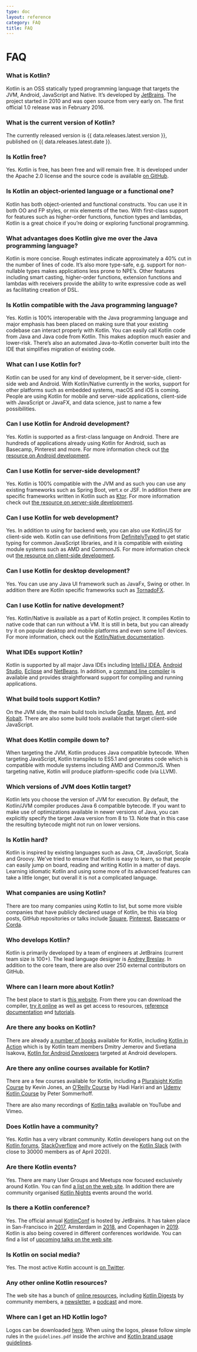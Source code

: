 ```yaml
---
type: doc
layout: reference
category: FAQ
title: FAQ
---
```


# FAQ

### What is Kotlin?

Kotlin is an OSS statically typed programming language that targets the JVM, Android, JavaScript and Native. 
It’s developed by [JetBrains](http://www.jetbrains.com). The project started in 2010 and was open source from very early on. The first official 1.0 release was in February 2016. 

### What is the current version of Kotlin?

The currently released version is {{ data.releases.latest.version }}, published on {{ data.releases.latest.date }}.

### Is Kotlin free?

Yes. Kotlin is free, has been free and will remain free. It is developed under the Apache 2.0 license and the source code is available [on GitHub](https://github.com/jetbrains/kotlin).

### Is Kotlin an object-oriented language or a functional one?

Kotlin has both object-oriented and functional constructs. You can use it in both OO and FP styles, or mix elements of the two. 
With first-class support for features such as higher-order functions, function types and lambdas, Kotlin is a great choice if you’re doing or exploring functional programming.

### What advantages does Kotlin give me over the Java programming language?

Kotlin is more concise. Rough estimates indicate approximately a 40% cut in the number of lines of code. 
It’s also more type-safe, e.g. support for non-nullable types makes applications less prone to NPE’s. 
Other features including smart casting, higher-order functions, extension functions and lambdas with receivers provide 
the ability to write expressive code as well as facilitating creation of DSL.
 
### Is Kotlin compatible with the Java programming language?

Yes. Kotlin is 100% interoperable with the Java programming language and major emphasis has been placed on making sure that your existing codebase 
can interact properly with Kotlin. You can easily call Kotlin code from Java and Java code from Kotlin. This makes adoption
much easier and lower-risk. There’s also an automated Java-to-Kotlin converter built into the IDE that simplifies migration of existing code.

### What can I use Kotlin for?

Kotlin can be used for any kind of development, be it server-side, client-side web and Android. With Kotlin/Native currently 
in the works, support for other platforms such as embedded systems, macOS and iOS is coming. People are using Kotlin for mobile 
and server-side applications, client-side with JavaScript or JavaFX, and data science, just to name a few possibilities. 

### Can I use Kotlin for Android development?

Yes. Kotlin is supported as a first-class language on Android. There are hundreds of applications already using Kotlin 
for Android, such as Basecamp, Pinterest and more. For more information check out [the resource on Android development](/docs/reference/android-overview.html).

### Can I use Kotlin for server-side development?

Yes. Kotlin is 100% compatible with the JVM and as such you can use any existing frameworks such as Spring Boot, 
vert.x or JSF. In addition there are specific frameworks written in Kotlin such as [Ktor](http://github.com/kotlin/ktor). 
For more information check out [the resource on server-side development](/docs/reference/server-overview.html).

### Can I use Kotlin for web development?

Yes. In addition to using for backend web, you can also use Kotlin/JS for client-side web. Kotlin can use definitions from 
[DefinitelyTyped](http://definitelytyped.org) to get static typing for common JavaScript libraries, and it is compatible with existing module systems such as AMD and CommonJS. 
For more information check out [the resource on client-side development](/docs/reference/js-overview.html).

### Can I use Kotlin for desktop development?

Yes. You can use any Java UI framework such as JavaFx, Swing or other. 
In addition there are Kotlin specific frameworks such as [TornadoFX](https://github.com/edvin/tornadofx). 

### Can I use Kotlin for native development?

Yes. Kotlin/Native is available as a part of Kotlin project. It compiles Kotlin to native code that can run without a VM.
It is still in beta, but you can already try it on popular desktop and mobile platforms and even some IoT devices.
For more information, check out the [Kotlin/Native documentation](native-overview.md).

### What IDEs support Kotlin?

Kotlin is supported by all major Java IDEs including [IntelliJ IDEA](/docs/tutorials/getting-started.html),
[Android Studio](https://developer.android.com/kotlin/get-started), [Eclipse](/docs/tutorials/getting-started-eclipse.html) and 
[NetBeans](http://plugins.netbeans.org/plugin/68590/kotlin). In addition, a [command line compiler](/docs/tutorials/command-line.html) 
is available and provides straightforward support for compiling and running applications.
  
### What build tools support Kotlin?

On the JVM side, the main build tools include [Gradle](/docs/reference/using-gradle.html), [Maven](/docs/reference/using-maven.html), 
[Ant](/docs/reference/using-ant.html), and [Kobalt](http://beust.com/kobalt/home/index.html). There are also some build tools available that target client-side JavaScript. 

### What does Kotlin compile down to?

When targeting the JVM, Kotlin produces Java compatible bytecode. When targeting JavaScript, Kotlin transpiles to ES5.1 and generates
code which is compatible with module systems including AMD and CommonJS. When targeting native, Kotlin will produce platform-specific code (via LLVM). 

### Which versions of JVM does Kotlin target?

Kotlin lets you choose the version of JVM for execution. By default, the Kotlin/JVM compiler produces Java 6 compatible bytecode.
If you want to make use of optimizations available in newer versions of Java, you can explicitly specify the target Java version from 8 to 13.
Note that in this case the resulting bytecode might not run on lower versions. 

### Is Kotlin hard?

Kotlin is inspired by existing languages such as Java, C#, JavaScript, Scala and Groovy. We've tried to ensure that Kotlin is easy to learn,
so that people can easily jump on board, reading and writing Kotlin in a matter of days. 
Learning idiomatic Kotlin and using some more of its advanced features can take a little longer, but overall it is not a complicated language.
 
### What companies are using Kotlin?
 
There are too many companies using Kotlin to list, but some more visible companies that have publicly declared usage of Kotlin, be this via blog posts, GitHub repositories or talks include 
[Square](https://medium.com/square-corner-blog/square-open-source-loves-kotlin-c57c21710a17), [Pinterest](https://www.youtube.com/watch?v=mDpnc45WwlI), [Basecamp](https://m.signalvnoise.com/how-we-made-basecamp-3s-android-app-100-kotlin-35e4e1c0ef12) or [Corda](https://docs.corda.net/releases/release-M9.2/further-notes-on-kotlin.html).
 
### Who develops Kotlin?

Kotlin is primarily developed by a team of engineers at JetBrains (current team size is 100+). The lead language designer is 
[Andrey Breslav](https://twitter.com/abreslav). In addition to the core team, there are also over 250 external contributors on GitHub. 

### Where can I learn more about Kotlin?

The best place to start is [this website](https://kotlinlang.org). From there you can download the compiler, 
[try it online](https://play.kotlinlang.org) as well as get access to resources, [reference documentation](/docs/reference/index.html)
and [tutorials](/docs/tutorials/index.html). 

### Are there any books on Kotlin?

There are already [a number of books](/docs/books.html) available for Kotlin, including [Kotlin in Action](https://www.manning.com/books/kotlin-in-action) which is by Kotlin team members Dmitry Jemerov and Svetlana Isakova, 
[Kotlin for Android Developers](https://leanpub.com/kotlin-for-android-developers) targeted at Android developers. 

### Are there any online courses available for Kotlin?

There are a few courses available for Kotlin, including a [Pluralsight Kotlin Course](https://www.pluralsight.com/courses/kotlin-getting-started) by Kevin Jones, 
an [O’Reilly Course](http://shop.oreilly.com/product/0636920052982.do) by Hadi Hariri and an [Udemy Kotlin Course](http://petersommerhoff.com/dev/kotlin/kotlin-beginner-tutorial/) by Peter Sommerhoff.

There are also many recordings of [Kotlin talks](http://kotlinlang.org/community/talks.html) available on YouTube and Vimeo. 

### Does Kotlin have a community?

Yes. Kotlin has a very vibrant community. Kotlin developers hang out on the [Kotlin forums](http://discuss.kotlinlang.org), 
[StackOverflow](http://stackoverflow.com/questions/tagged/kotlin) and more actively on the [Kotlin Slack](http://slack.kotlinlang.org) 
(with close to 30000 members as of April 2020). 

### Are there Kotlin events?
 
Yes. There are many User Groups and Meetups now focused exclusively around Kotlin. You can find [a list on the web site](/user-groups/user-group-list.html).
In addition there are community organised [Kotlin Nights](/community/kotlin-nights.html) events around the world.

### Is there a Kotlin conference?

Yes. The official annual [KotlinConf](https://kotlinconf.com/) is hosted by JetBrains.
It has taken place in San-Francisco in [2017](https://kotlinconf.com/2017/), Amsterdam in [2018](https://kotlinconf.com/2018/),
and Copenhagen in [2019](https://kotlinconf.com/2019/).
Kotlin is also being covered in different conferences worldwide. You can find a list of [upcoming talks on the web site](/community/talks.html?time=upcoming).

### Is Kotlin on social media?

Yes. The most active Kotlin account is [on Twitter](https://twitter.com/kotlin).

### Any other online Kotlin resources?

The web site has a bunch of [online resources](https://kotlinlang.org/community/), including [Kotlin Digests](https://kotlin.link) by community members, 
a [newsletter](http://www.kotlinweekly.net), a [podcast](https://talkingkotlin.com) and more.   

### Where can I get an HD Kotlin logo?

Logos can be downloaded [here](https://resources.jetbrains.com/storage/products/kotlin/docs/kotlin_logos.zip).
When using the logos, please follow simple rules in the `guidelines.pdf` inside the archive and [Kotlin brand usage guidelines](/foundation/guidelines.html).
